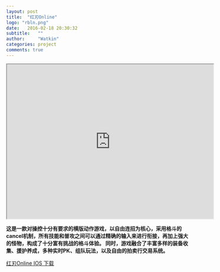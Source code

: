 ```yaml
---
layout: post
title:  "红刃Online"
logo: "rbln.png"
date:   2016-02-18 20:30:32
subtitle:   ""
author:     "Watkin"
categories: project
comments: true
---
```


<center>
	 <iframe width="560" height="420" src="http://player.youku.com/embed/XMTQ3NTA3MTIzNg"> </iframe>
	<!--  <iframe width="560" height="420" src="http://player.youku.com/embed/XMTI4NzM1NTMyOA"> </iframe> -->
<body>
</body>
</center>

**这是一款对操控十分有要求的横版动作游戏，以自由连招为核心，采用格斗的cancel机制，所有技能和普攻之间可以通过精确的输入来进行衔接，再加上强大的怪物，构成了十分富有挑战的格斗体验。
同时，游戏融合了丰富多样的装备收集、援护养成，多种实时PK、组队玩法，以及自由的拍卖行交易系统。**

[红刃Online IOS 下载]

[红刃Online IOS 下载]: https://itunes.apple.com/cn/app/hong-ren-ling/id1048865505?from=timeline&isappinstalled=0